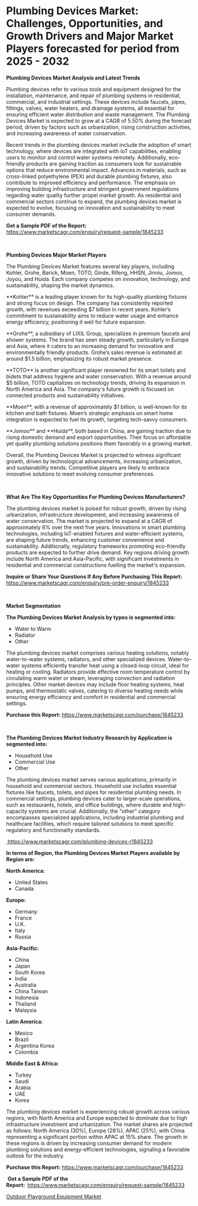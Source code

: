 <p><h1>Plumbing Devices Market: Challenges, Opportunities, and Growth Drivers and Major Market Players forecasted for period from 2025 - 2032</h1></p><p><strong>Plumbing Devices Market Analysis and Latest Trends</strong></p>
<p><p>Plumbing devices refer to various tools and equipment designed for the installation, maintenance, and repair of plumbing systems in residential, commercial, and industrial settings. These devices include faucets, pipes, fittings, valves, water heaters, and drainage systems, all essential for ensuring efficient water distribution and waste management. The Plumbing Devices Market is expected to grow at a CAGR of 5.50% during the forecast period, driven by factors such as urbanization, rising construction activities, and increasing awareness of water conservation.</p><p>Recent trends in the plumbing devices market include the adoption of smart technology, where devices are integrated with IoT capabilities, enabling users to monitor and control water systems remotely. Additionally, eco-friendly products are gaining traction as consumers look for sustainable options that reduce environmental impact. Advances in materials, such as cross-linked polyethylene (PEX) and durable plumbing fixtures, also contribute to improved efficiency and performance. The emphasis on improving building infrastructure and stringent government regulations regarding water quality further propel market growth. As residential and commercial sectors continue to expand, the plumbing devices market is expected to evolve, focusing on innovation and sustainability to meet consumer demands.</p></p>
<p><strong>Get a Sample PDF of the Report:&nbsp;</strong> <a href="https://www.marketscagr.com/enquiry/request-sample/1845233?utm_campaign=3039&utm_medium=2&utm_source=Github&utm_content=ia&utm_term=08042025&utm_id=plumbing-devices">https://www.marketscagr.com/enquiry/request-sample/1845233</a></p>
<p>&nbsp;</p>
<p><strong>Plumbing Devices Major Market Players</strong></p>
<p><p>The Plumbing Devices Market features several key players, including Kohler, Grohe, Barick, Moen, TOTO, Ginde, Rifeng, HHSN, Jinniu, Jomoo, Joyou, and Huida. Each company competes on innovation, technology, and sustainability, shaping the market dynamics.</p><p>**Kohler** is a leading player known for its high-quality plumbing fixtures and strong focus on design. The company has consistently reported growth, with revenues exceeding $7 billion in recent years. Kohler’s commitment to sustainability aims to reduce water usage and enhance energy efficiency, positioning it well for future expansion.</p><p>**Grohe**, a subsidiary of LIXIL Group, specializes in premium faucets and shower systems. The brand has seen steady growth, particularly in Europe and Asia, where it caters to an increasing demand for innovative and environmentally friendly products. Grohe’s sales revenue is estimated at around $1.5 billion, emphasizing its robust market presence.</p><p>**TOTO** is another significant player renowned for its smart toilets and bidets that address hygiene and water conservation. With a revenue around $5 billion, TOTO capitalizes on technology trends, driving its expansion in North America and Asia. The company's future growth is focused on connected products and sustainability initiatives.</p><p>**Moen**, with a revenue of approximately $1 billion, is well-known for its kitchen and bath fixtures. Moen’s strategic emphasis on smart home integration is expected to fuel its growth, targeting tech-savvy consumers.</p><p>**Jomoo** and **Huida**, both based in China, are gaining traction due to rising domestic demand and export opportunities. Their focus on affordable yet quality plumbing solutions positions them favorably in a growing market.</p><p>Overall, the Plumbing Devices Market is projected to witness significant growth, driven by technological advancements, increasing urbanization, and sustainability trends. Competitive players are likely to embrace innovative solutions to meet evolving consumer preferences.</p></p>
<p>&nbsp;</p>
<p><strong>What Are The Key Opportunities For Plumbing Devices Manufacturers?</strong></p>
<p><p>The plumbing devices market is poised for robust growth, driven by rising urbanization, infrastructure development, and increasing awareness of water conservation. The market is projected to expand at a CAGR of approximately 6% over the next five years. Innovations in smart plumbing technologies, including IoT-enabled fixtures and water-efficient systems, are shaping future trends, enhancing customer convenience and sustainability. Additionally, regulatory frameworks promoting eco-friendly products are expected to further drive demand. Key regions driving growth include North America and Asia-Pacific, with significant investments in residential and commercial constructions fuelling the market's expansion.</p></p>
<p><strong>Inquire or Share Your Questions If Any Before Purchasing This Report:</strong> <a href="https://www.marketscagr.com/enquiry/pre-order-enquiry/1845233?utm_campaign=3039&utm_medium=2&utm_source=Github&utm_content=ia&utm_term=08042025&utm_id=plumbing-devices">https://www.marketscagr.com/enquiry/pre-order-enquiry/1845233</a></p>
<p>&nbsp;</p>
<p><strong>Market Segmentation</strong></p>
<p><strong>The Plumbing Devices Market Analysis by types is segmented into:</strong></p>
<p><ul><li>Water to Warm</li><li>Radiator</li><li>Other</li></ul></p>
<p><p>The plumbing devices market comprises various heating solutions, notably water-to-water systems, radiators, and other specialized devices. Water-to-water systems efficiently transfer heat using a closed-loop circuit, ideal for heating or cooling. Radiators provide effective room temperature control by circulating warm water or steam, leveraging convection and radiation principles. Other market devices may include floor heating systems, heat pumps, and thermostatic valves, catering to diverse heating needs while ensuring energy efficiency and comfort in residential and commercial settings.</p></p>
<p><strong>Purchase this Report:&nbsp;</strong><a href="https://www.marketscagr.com/purchase/1845233?utm_campaign=3039&utm_medium=2&utm_source=Github&utm_content=ia&utm_term=08042025&utm_id=plumbing-devices">https://www.marketscagr.com/purchase/1845233</a></p>
<p>&nbsp;</p>
<p><strong>The Plumbing Devices Market Industry Research by Application is segmented into:</strong></p>
<p><ul><li>Household Use</li><li>Commercial Use</li><li>Other</li></ul></p>
<p><p>The plumbing devices market serves various applications, primarily in household and commercial sectors. Household use includes essential fixtures like faucets, toilets, and pipes for residential plumbing needs. In commercial settings, plumbing devices cater to larger-scale operations, such as restaurants, hotels, and office buildings, where durable and high-capacity systems are crucial. Additionally, the "other" category encompasses specialized applications, including industrial plumbing and healthcare facilities, which require tailored solutions to meet specific regulatory and functionality standards.</p></p>
<p><a href="https://www.marketscagr.com/plumbing-devices-r1845233?utm_campaign=3039&utm_medium=2&utm_source=Github&utm_content=ia&utm_term=08042025&utm_id=plumbing-devices">&nbsp;https://www.marketscagr.com/plumbing-devices-r1845233</a></p>
<p><strong>In terms of Region, the Plumbing Devices Market Players available by Region are:</strong></p>
<p>
    <p> <strong> North America: </strong>
        <ul>
            <li>United States</li>
            <li>Canada</li>
        </ul>
        </p> 
    <p> <strong> Europe: </strong>
        <ul>
            <li>Germany</li>
            <li>France</li>
            <li>U.K.</li>
            <li>Italy</li>
            <li>Russia</li>
        </ul>
        </p> 
    <p> <strong> Asia-Pacific: </strong>
        <ul>
            <li>China</li>
            <li>Japan</li>
            <li>South Korea</li>
            <li>India</li>
            <li>Australia</li>
            <li>China Taiwan</li>
            <li>Indonesia</li>
            <li>Thailand</li>
            <li>Malaysia</li>
        </ul>
        </p> 
    <p> <strong> Latin America: </strong>
        <ul>
            <li>Mexico</li>
            <li>Brazil</li>
            <li>Argentina Korea</li>
            <li>Colombia</li>
        </ul>
        </p> 
    <p> <strong> Middle East & Africa: </strong>
        <ul>
            <li>Turkey</li>
            <li>Saudi</li>
            <li>Arabia</li>
            <li>UAE</li>
            <li>Korea</li>
        </ul>
    </p>
    </p>
<p><p>The plumbing devices market is experiencing robust growth across various regions, with North America and Europe expected to dominate due to high infrastructure investment and urbanization. The market shares are projected as follows: North America (30%), Europe (28%), APAC (25%), with China representing a significant portion within APAC at 15% share. The growth in these regions is driven by increasing consumer demand for modern plumbing solutions and energy-efficient technologies, signaling a favorable outlook for the industry.</p></p>
<p><strong>Purchase this Report: </strong><a href="https://www.marketscagr.com/purchase/1845233?utm_campaign=3039&utm_medium=2&utm_source=Github&utm_content=ia&utm_term=08042025&utm_id=plumbing-devices">https://www.marketscagr.com/purchase/1845233</a></p>
<p>&nbsp;<strong>Get a Sample PDF of the Report:&nbsp;&nbsp;</strong><a href="https://www.marketscagr.com/enquiry/request-sample/1845233?utm_campaign=3039&utm_medium=2&utm_source=Github&utm_content=ia&utm_term=08042025&utm_id=plumbing-devices">https://www.marketscagr.com/enquiry/request-sample/1845233</a></p>
<p><strong></strong></p>
<p><p><a href="https://github.com/xalatieusope/Market-Research-Report-List-1/blob/main/outdoor-playground-equipment-market.md?utm_campaign=3039&utm_medium=2&utm_source=Github&utm_content=ia&utm_term=08042025&utm_id=plumbing-devices">Outdoor Playground Equipment Market</a></p></p>